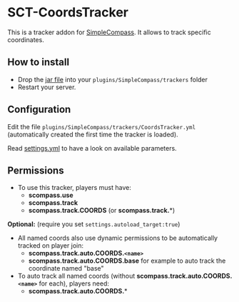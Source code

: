 # SCT-CoordsTracker

This is a tracker addon for [SimpleCompass](https://www.spigotmc.org/resources/simplecompass.63140/).
It allows to track specific coordinates.

## How to install

- Drop the [jar file](https://github.com/arboriginal/SCT-CoordsTracker/releases) into your `plugins/SimpleCompass/trackers` folder
- Restart your server.

## Configuration

Edit the file `plugins/SimpleCompass/trackers/CoordsTracker.yml` (automatically created the first time the tracker is loaded).

Read [settings.yml](https://github.com/arboriginal/SCT-CoordsTracker/blob/master/src/settings.yml) to have a look on available parameters.

## Permissions

- To use this tracker, players must have:
    - **scompass.use**
    - **scompass.track**
    - **scompass.track.COORDS** (or **scompass.track.***)

**Optional:** (require you set `settings.autoload_target:true`)
    
- All named coords also use dynamic permissions to be automatically tracked on player join:
    - **scompass.track.auto.COORDS.`<name>`**
    - **scompass.track.auto.COORDS.base** for example to auto track the coordinate named "base"
- To auto track all named coords (without **scompass.track.auto.COORDS.`<name>`** for each), players need:
    - **scompass.track.auto.COORDS.***